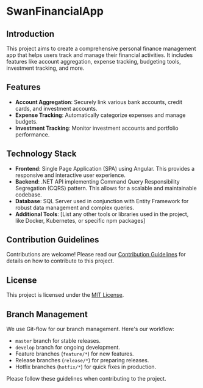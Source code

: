 # SwanFinancialApp

## Introduction
This project aims to create a comprehensive personal finance management app that helps users track and manage their financial activities. It includes features like account aggregation, expense tracking, budgeting tools, investment tracking, and more.

## Features
- **Account Aggregation**: Securely link various bank accounts, credit cards, and investment accounts.
- **Expense Tracking**: Automatically categorize expenses and manage budgets.
- **Investment Tracking**: Monitor investment accounts and portfolio performance.


## Technology Stack
- **Frontend**: Single Page Application (SPA) using Angular. This provides a responsive and interactive user experience.
- **Backend**: .NET API implementing Command Query Responsibility Segregation (CQRS) pattern. This allows for a scalable and maintainable codebase.
- **Database**: SQL Server used in conjunction with Entity Framework for robust data management and complex queries.
- **Additional Tools**: [List any other tools or libraries used in the project, like Docker, Kubernetes, or specific npm packages]

## Contribution Guidelines
Contributions are welcome! Please read our [Contribution Guidelines](CONTRIBUTING.md) for details on how to contribute to this project.

## License
This project is licensed under the [MIT License](LICENSE).

## Branch Management

We use Git-flow for our branch management. Here's our workflow:

- `master` branch for stable releases.
- `develop` branch for ongoing development.
- Feature branches (`feature/*`) for new features.
- Release branches (`release/*`) for preparing releases.
- Hotfix branches (`hotfix/*`) for quick fixes in production.

Please follow these guidelines when contributing to the project.

